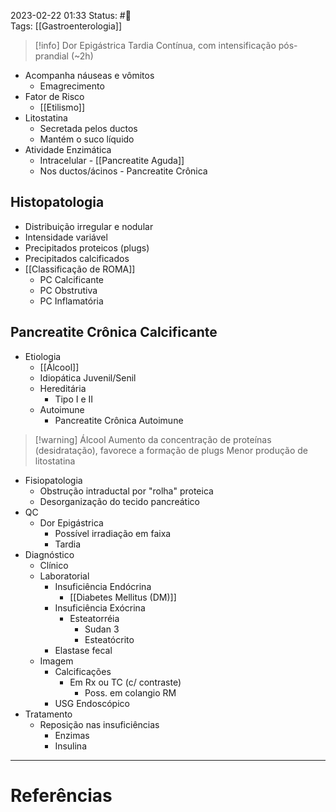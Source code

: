 2023-02-22 01:33
Status: #🌱   
Tags: [[Gastroenterologia]]
<br/>

>[!info] Dor Epigástrica Tardia
>Contínua, com intensificação pós-prandial (~2h)

- Acompanha náuseas e vômitos
	- Emagrecimento
- Fator de Risco
	- [[Etilismo]]
- Litostatina
	- Secretada pelos ductos
	- Mantém o suco líquido
- Atividade Enzimática
	- Intracelular - [[Pancreatite Aguda]]
	-  Nos ductos/ácinos - Pancreatite Crônica
## Histopatologia
- Distribuição irregular e nodular
- Intensidade variável
- Precipitados proteicos (plugs)
- Precipitados calcificados
- [[Classificação de ROMA]]
	- PC Calcificante
	- PC Obstrutiva
	- PC Inflamatória
## Pancreatite Crônica Calcificante
- Etiologia
	- [[Álcool]]
	- Idiopática Juvenil/Senil
	- Hereditária
		- Tipo I e II
	- Autoimune
		- Pancreatite Crônica Autoimune

>[!warning] Álcool
>Aumento da concentração de proteínas (desidratação), favorece a formação de plugs
>Menor produção de litostatina

- Fisiopatologia
	- Obstrução intraductal por "rolha" proteica
	- Desorganização do tecido pancreático
- QC
	- Dor Epigástrica
		- Possível irradiação em faixa
		- Tardia
- Diagnóstico
	- Clínico
	- Laboratorial
		- Insuficiência Endócrina
			- [[Diabetes Mellitus (DM)]]
		- Insuficiência Exócrina
			- Esteatorréia
				- Sudan 3
				- Esteatócrito
		- Elastase fecal
	- Imagem
		- Calcificações
			- Em Rx ou TC (c/ contraste)
				- Poss. em colangio RM
		- USG Endoscópico
- Tratamento
	- Reposição nas insuficiências
		- Enzimas
		- Insulina

____
# Referências

